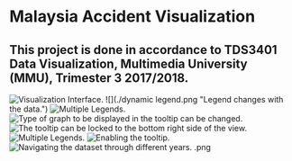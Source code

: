 # Malaysia Accident Visualization

## This project is done in accordance to TDS3401 Data Visualization, Multimedia University (MMU), Trimester 3 2017/2018.

![](./loaded.PNG "Visualization Interface.")
![](./dynamic legend.png "Legend changes with the data.")
![](./two_legends.png "Multiple Legends.")
![](./tooltip_type.png "Type of graph to be displayed in the tooltip can be changed.")
![](./tooltip_lock.png "The tooltip can be locked to the bottom right side of the view.")
![](./two_legends.png "Multiple Legends.")
![](./tooltip_display.png "Enabling the tooltip.")
![](./navigate_through_years.png "Navigating the dataset through different years.")
.png